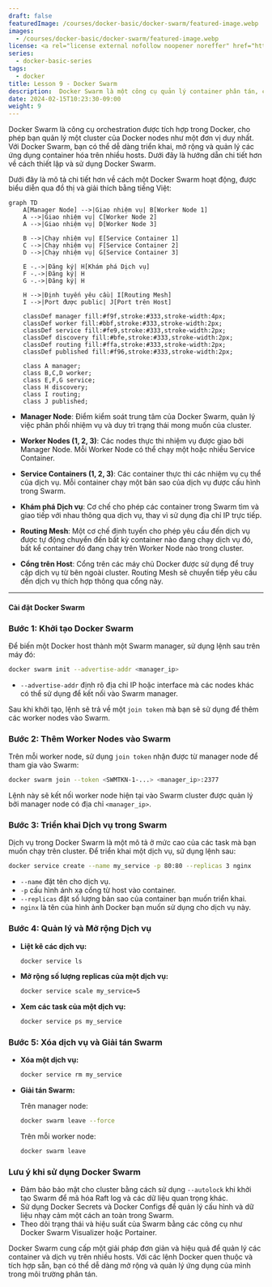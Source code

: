 ```yaml
---
draft: false
featuredImage: /courses/docker-basic/docker-swarm/featured-image.webp
images:
  - /courses/docker-basic/docker-swarm/featured-image.webp
license: <a rel="license external nofollow noopener noreffer" href="https://creativecommons.org/licenses/by-nc/4.0/" target="_blank">CC BY-NC 4.0</a>
series:
  - docker-basic-series
tags:
  - docker
title: Lesson 9 - Docker Swarm
description:  Docker Swarm là một công cụ quản lý container phân tán, cho phép bạn chạy, quản lý và mở rộng các container trên nhiều máy chủ. Trong bài viết này, chúng ta sẽ tìm hiểu về cách cài đặt và cấu hình Docker Swarm, cũng như cách sử dụng nó để quản lý các container trên môi trường phân tán.
date: 2024-02-15T10:23:30-09:00
weight: 9
---
```



Docker Swarm là công cụ orchestration được tích hợp trong Docker, cho phép bạn quản lý một cluster của Docker nodes như một đơn vị duy nhất. Với Docker Swarm, bạn có thể dễ dàng triển khai, mở rộng và quản lý các ứng dụng container hóa trên nhiều hosts. Dưới đây là hướng dẫn chi tiết hơn về cách thiết lập và sử dụng Docker Swarm.

Dưới đây là mô tả chi tiết hơn về cách một Docker Swarm hoạt động, được biểu diễn qua đồ thị và giải thích bằng tiếng Việt:

```mermaid
graph TD
    A[Manager Node] -->|Giao nhiệm vụ| B[Worker Node 1]
    A -->|Giao nhiệm vụ| C[Worker Node 2]
    A -->|Giao nhiệm vụ| D[Worker Node 3]

    B -->|Chạy nhiệm vụ| E[Service Container 1]
    C -->|Chạy nhiệm vụ| F[Service Container 2]
    D -->|Chạy nhiệm vụ| G[Service Container 3]

    E -.->|Đăng ký| H[Khám phá Dịch vụ]
    F -.->|Đăng ký| H
    G -.->|Đăng ký| H

    H -->|Định tuyến yêu cầu| I[Routing Mesh]
    I -->|Port được public| J[Port trên Host]

    classDef manager fill:#f9f,stroke:#333,stroke-width:4px;
    classDef worker fill:#bbf,stroke:#333,stroke-width:2px;
    classDef service fill:#fe9,stroke:#333,stroke-width:2px;
    classDef discovery fill:#bfe,stroke:#333,stroke-width:2px;
    classDef routing fill:#ffa,stroke:#333,stroke-width:2px;
    classDef published fill:#f96,stroke:#333,stroke-width:2px;

    class A manager;
    class B,C,D worker;
    class E,F,G service;
    class H discovery;
    class I routing;
    class J published;
```


- **Manager Node**: Điểm kiểm soát trung tâm của Docker Swarm, quản lý việc phân phối nhiệm vụ và duy trì trạng thái mong muốn của cluster.

- **Worker Nodes (1, 2, 3)**: Các nodes thực thi nhiệm vụ được giao bởi Manager Node. Mỗi Worker Node có thể chạy một hoặc nhiều Service Container.

- **Service Containers (1, 2, 3)**: Các container thực thi các nhiệm vụ cụ thể của dịch vụ. Mỗi container chạy một bản sao của dịch vụ được cấu hình trong Swarm.

- **Khám phá Dịch vụ**: Cơ chế cho phép các container trong Swarm tìm và giao tiếp với nhau thông qua dịch vụ, thay vì sử dụng địa chỉ IP trực tiếp.

- **Routing Mesh**: Một cơ chế định tuyến cho phép yêu cầu đến dịch vụ được tự động chuyển đến bất kỳ container nào đang chạy dịch vụ đó, bất kể container đó đang chạy trên Worker Node nào trong cluster.

- **Cổng trên Host**: Cổng trên các máy chủ Docker được sử dụng để truy cập dịch vụ từ bên ngoài cluster. Routing Mesh sẽ chuyển tiếp yêu cầu đến dịch vụ thích hợp thông qua cổng này.

----------------
#### Cài đặt Docker Swarm 

### Bước 1: Khởi tạo Docker Swarm

Để biến một Docker host thành một Swarm manager, sử dụng lệnh sau trên máy đó:

```bash
docker swarm init --advertise-addr <manager_ip>
```

- `--advertise-addr` định rõ địa chỉ IP hoặc interface mà các nodes khác có thể sử dụng để kết nối vào Swarm manager.

Sau khi khởi tạo, lệnh sẽ trả về một `join token` mà bạn sẽ sử dụng để thêm các worker nodes vào Swarm.

### Bước 2: Thêm Worker Nodes vào Swarm

Trên mỗi worker node, sử dụng `join token` nhận được từ manager node để tham gia vào Swarm:

```bash
docker swarm join --token <SWMTKN-1-...> <manager_ip>:2377
```

Lệnh này sẽ kết nối worker node hiện tại vào Swarm cluster được quản lý bởi manager node có địa chỉ `<manager_ip>`.

### Bước 3: Triển khai Dịch vụ trong Swarm

Dịch vụ trong Docker Swarm là một mô tả ở mức cao của các task mà bạn muốn chạy trên cluster. Để triển khai một dịch vụ, sử dụng lệnh sau:

```bash
docker service create --name my_service -p 80:80 --replicas 3 nginx
```

- `--name` đặt tên cho dịch vụ.
- `-p` cấu hình ánh xạ cổng từ host vào container.
- `--replicas` đặt số lượng bản sao của container bạn muốn triển khai.
- `nginx` là tên của hình ảnh Docker bạn muốn sử dụng cho dịch vụ này.

### Bước 4: Quản lý và Mở rộng Dịch vụ

- **Liệt kê các dịch vụ:**

  ```bash
  docker service ls
  ```

- **Mở rộng số lượng replicas của một dịch vụ:**

  ```bash
  docker service scale my_service=5
  ```

- **Xem các task của một dịch vụ:**

  ```bash
  docker service ps my_service
  ```

### Bước 5: Xóa dịch vụ và Giải tán Swarm

- **Xóa một dịch vụ:**

  ```bash
  docker service rm my_service
  ```

- **Giải tán Swarm:**

  Trên manager node:

  ```bash
  docker swarm leave --force
  ```

  Trên mỗi worker node:

  ```bash
  docker swarm leave
  ```

### Lưu ý khi sử dụng Docker Swarm

- Đảm bảo bảo mật cho cluster bằng cách sử dụng `--autolock` khi khởi tạo Swarm để mã hóa Raft log và các dữ liệu quan trọng khác.
- Sử dụng Docker Secrets và Docker Configs để quản lý cấu hình và dữ liệu nhạy cảm một cách an toàn trong Swarm.
- Theo dõi trạng thái và hiệu suất của Swarm bằng các công cụ như Docker Swarm Visualizer hoặc Portainer.

Docker Swarm cung cấp một giải pháp đơn giản và hiệu quả để quản lý các container và dịch vụ trên nhiều hosts. Với các lệnh Docker quen thuộc và tích hợp sẵn, bạn có thể dễ dàng mở rộng và quản lý ứng dụng của mình trong môi trường phân tán.